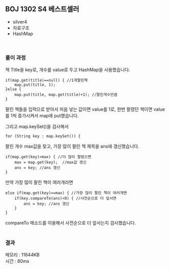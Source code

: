 
## BOJ 1302 S4 베스트셀러
- silver4
- 자료구조
- HashMap

<br>


### 풀이 과정

책 Title을 key로, 개수를 value로 두고 HashMap을 사용했습니다.

    if(map.get(title)==null) { //1개팔린책
		map.put(title, 1);
	}else {
		map.put(title, map.get(title)+1); //팔린개수만큼
	}

팔린 책들을 입력으로 받아서
처음 넣는 값이면 value를 1로, 
한번 팔렸던 책이면 value를 1씩 증가시켜서 
map에 put했습니다.

그리고 map.keySet()을 검사해서

    for (String key : map.keySet()) {

팔린 개수 max값을 찾고, 가장 많이 팔린 책 제목을 ans에 갱신했습니다.

    if(map.get(key)>max) { //더 많이 팔렸으면
		max = map.get(key);  //max값 갱신
		ans = key; //ans 갱신			
	}

만약 가장 많이 팔린 책이 여러개라면

    else if(map.get(key)==max) { //가장 많이 팔린 책이 여러개면
		if(key.compareTo(ans)<0) { //사전순으로 더 앞서면
			ans = key; //ans 갱신
		}
	}

compareTo 메소드를 이용해서 사전순으로 더 앞서는지 검사했습니다.  
<br>

### 결과
메모리 : 11644KB  
시간 : 80ms
 